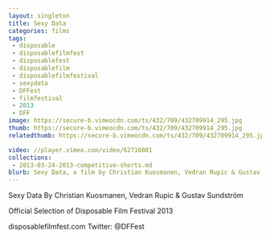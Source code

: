 ```yaml
---
layout: singleton
title: Sexy Data
categories: films
tags:
 - disposable
 - disposablefilmfest
 - disposablefest
 - disposablefilm
 - disposablefilmfestival
 - sexydata
 - DFFest
 - filmfestival
 - 2013
 - DFF
image: https://secure-b.vimeocdn.com/ts/432/709/432709914_295.jpg
thumb: https://secure-b.vimeocdn.com/ts/432/709/432709914_295.jpg
relatedthumb: https://secure-b.vimeocdn.com/ts/432/709/432709914_295.jpg

video: //player.vimeo.com/video/62716081
collections:
 - 2013-03-24-2013-competitive-shorts.md
blurb: Sexy Data, a film by Christian Kuosmanen, Vedran Rupic & Gustav Sundström.
---
```


Sexy Data
By Christian Kuosmanen, Vedran Rupic & Gustav Sundström

Official Selection of Disposable Film Festival 2013

disposablefilmfest.com
Twitter: @DFFest